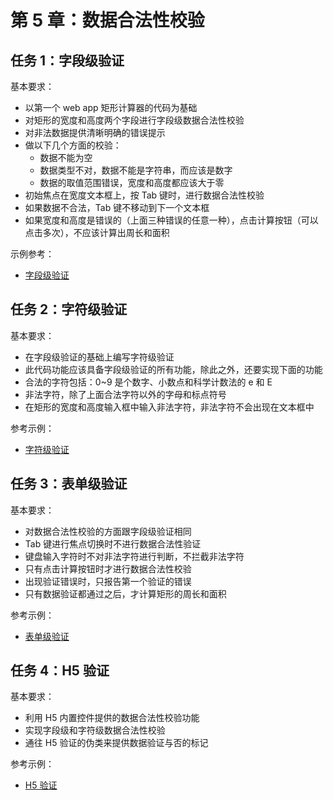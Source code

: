 # 第 5 章：数据合法性校验

## 任务 1：字段级验证

基本要求：
- 以第一个 web app 矩形计算器的代码为基础
- 对矩形的宽度和高度两个字段进行字段级数据合法性校验
- 对非法数据提供清晰明确的错误提示
- 做以下几个方面的校验：
  - 数据不能为空
  - 数据类型不对，数据不能是字符串，而应该是数字
  - 数据的取值范围错误，宽度和高度都应该大于零
- 初始焦点在宽度文本框上，按 Tab 键时，进行数据合法性校验
- 如果数据不合法，Tab 键不移动到下一个文本框
- 如果宽度和高度是错误的（上面三种错误的任意一种），点击计算按钮（可以点击多次），不应该计算出周长和面积

示例参考：
- [字段级验证](http://fe.wangding.in/02-validation/00-field-validation.html)

## 任务 2：字符级验证

基本要求：
- 在字段级验证的基础上编写字符级验证
- 此代码功能应该具备字段级验证的所有功能，除此之外，还要实现下面的功能
- 合法的字符包括：0~9 是个数字、小数点和科学计数法的 e 和 E
- 非法字符，除了上面合法字符以外的字母和标点符号
- 在矩形的宽度和高度输入框中输入非法字符，非法字符不会出现在文本框中

参考示例：
- [字符级验证](http://fe.wangding.in/02-validation/01-char-validation.html)

## 任务 3：表单级验证

基本要求：
- 对数据合法性校验的方面跟字段级验证相同
- Tab 键进行焦点切换时不进行数据合法性验证
- 键盘输入字符时不对非法字符进行判断，不拦截非法字符
- 只有点击计算按钮时才进行数据合法性校验
- 出现验证错误时，只报告第一个验证的错误
- 只有数据验证都通过之后，才计算矩形的周长和面积

参考示例：
- [表单级验证](http://fe.wangding.in/02-validation/02-form-validation.html)

## 任务 4：H5 验证

基本要求：
- 利用 H5 内置控件提供的数据合法性校验功能
- 实现字段级和字符级数据合法性校验
- 通往 H5 验证的伪类来提供数据验证与否的标记

参考示例：
- [H5 验证](http://fe.wangding.in/02-validation/03-h5-validation.html)
